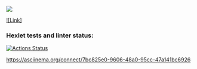 <a href="https://codeclimate.com/github/codeclimate/codeclimate/maintainability"><img src="https://api.codeclimate.com/v1/badges/a99a88d28ad37a79dbf6/maintainability" /></a>

[![Link]](https://github.com/Savvoyy/frontend-project-lvl1/actions/workflows/github-actions-check.yml/badge.svg)

### Hexlet tests and linter status:
[![Actions Status](https://github.com/Savvoyy/frontend-project-lvl1/workflows/hexlet-check/badge.svg)](https://github.com/Savvoyy/frontend-project-lvl1/actions)

https://asciinema.org/connect/7bc825e0-9606-48a0-95cc-47a141bc6926
